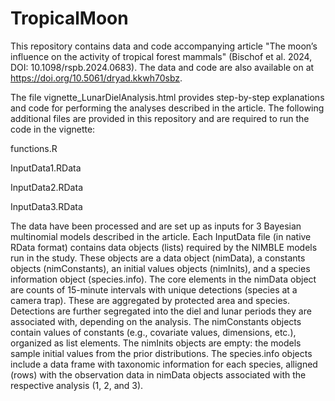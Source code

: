 # TropicalMoon

This repository contains data and code accompanying article "The moon’s influence on the activity of tropical forest mammals" (Bischof et al. 2024, DOI: 10.1098/rspb.2024.0683). The data and code are also available on at https://doi.org/10.5061/dryad.kkwh70sbz.

The file vignette_LunarDielAnalysis.html provides step-by-step explanations and code for performing the analyses described in the article. The following additional files are provided in this repository and are required to run the code in the vignette:

functions.R

InputData1.RData

InputData2.RData

InputData3.RData

The data have been processed and are set up as inputs for 3 Bayesian multinomial models described in the article. Each InputData file (in native RData format) contains data objects (lists) required by the NIMBLE models run in the study. These objects are a data object (nimData), a constants objects (nimConstants), an initial values objects (nimInits), and a species information object (species.info). The core elements in the nimData object are counts of 15-minute intervals with unique detections (species at a camera trap). These are aggregated by protected area and species. Detections are further segregated into the diel and lunar periods they are associated with, depending on the analysis. The nimConstants objects contain values of constants (e.g., covariate values, dimensions, etc.), organized as list elements. The nimInits objects are empty: the models sample initial values from the prior distributions. The species.info objects include a data frame with taxonomic information for each species, alligned (rows) with the observation data in nimData objects associated with the respective analysis (1, 2, and 3).



